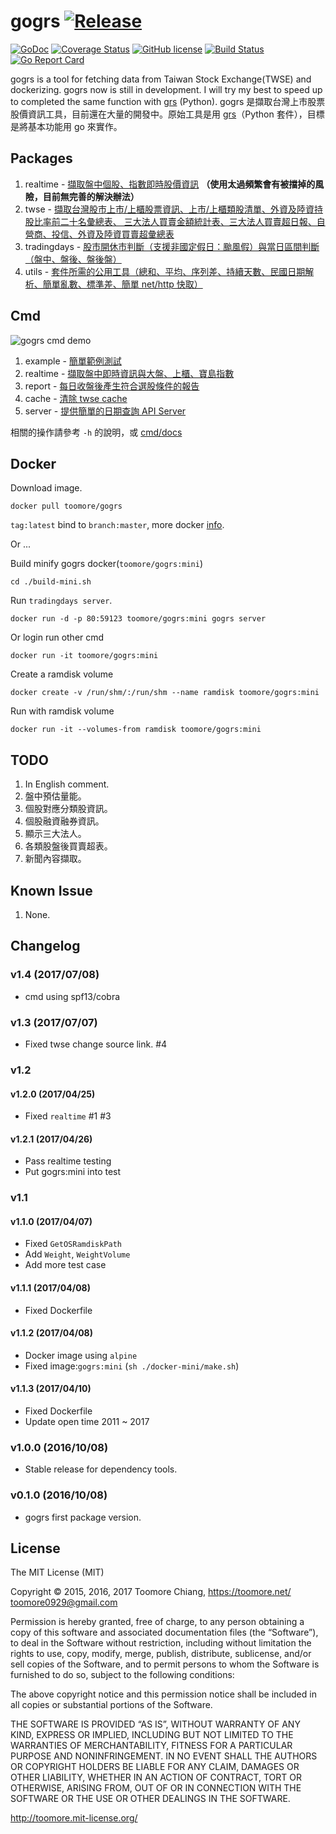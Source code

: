gogrs [![Release](https://img.shields.io/github/release/toomore/gogrs.svg)](https://github.com/toomore/gogrs/releases)
======

[![GoDoc](https://godoc.org/github.com/toomore/gogrs?status.svg)](https://godoc.org/github.com/toomore/gogrs) [![Coverage Status](https://coveralls.io/repos/toomore/gogrs/badge.svg?branch=master)](https://coveralls.io/r/toomore/gogrs?branch=master) [![GitHub license](https://img.shields.io/badge/license-MIT-blue.svg)](https://raw.githubusercontent.com/toomore/gogrs/master/LICENSE) [![Build Status](https://travis-ci.org/toomore/gogrs.svg?branch=master)](https://travis-ci.org/toomore/gogrs) [![Go Report Card](https://goreportcard.com/badge/github.com/toomore/gogrs)](https://goreportcard.com/report/github.com/toomore/gogrs)

gogrs is a tool for fetching data from Taiwan Stock Exchange(TWSE) and dockerizing. gogrs now is still in development. I will try my best to speed up to completed the same function with [grs](https://github.com/toomore/grs) (Python). gogrs 是擷取台灣上市股票股價資訊工具，目前還在大量的開發中。原始工具是用 [grs](https://github.com/toomore/grs)（Python 套件），目標是將基本功能用 go 來實作。

Packages
---------

1. realtime - [擷取盤中個股、指數即時股價資訊](https://godoc.org/github.com/toomore/gogrs/realtime) **（使用太過頻繁會有被擋掉的風險，目前無完善的解決辦法）**
2. twse - [擷取台灣股市上市/上櫃股票資訊、上市/上櫃類股清單、外資及陸資持股比率前二十名彙總表、 三大法人買賣金額統計表、三大法人買賣超日報、自營商、投信、外資及陸資買賣超彙總表](https://godoc.org/github.com/toomore/gogrs/twse)
3. tradingdays - [股市開休市判斷（支援非國定假日：颱風假）與當日區間判斷（盤中、盤後、盤後盤）](https://godoc.org/github.com/toomore/gogrs/tradingdays)
4. utils - [套件所需的公用工具（總和、平均、序列差、持續天數、民國日期解析、簡單亂數、標準差、簡單 net/http 快取）](https://godoc.org/github.com/toomore/gogrs/utils)

Cmd
----

![gogrs cmd demo](https://s3-ap-northeast-1.amazonaws.com/toomore/gogrs/gogrs_cmd_demo_20150615.png "gogrs cmd demo")

1. example - [簡單範例測試](cmd/docs/gogrs_example.md)
2. realtime - [擷取盤中即時資訊與大盤、上櫃、寶島指數](cmd/docs/gogrs_realtime.md)
3. report - [每日收盤後產生符合選股條件的報告](cmd/docs/gogrs_report.md)
4. cache - [清除 twse cache](cmd/docs/gogrs_cache.md)
5. server - [提供簡單的日期查詢 API Server](cmd/docs/gogrs_server.md)

相關的操作請參考 `-h` 的說明，或 [cmd/docs](cmd/docs/gogrs.md)

Docker
-------

Download image.

    docker pull toomore/gogrs

`tag:latest` bind to `branch:master`, more docker [info](https://registry.hub.docker.com/u/toomore/gogrs/).

Or ...

Build minify gogrs docker(`toomore/gogrs:mini`)

    cd ./build-mini.sh

Run `tradingdays server`.

    docker run -d -p 80:59123 toomore/gogrs:mini gogrs server

Or login run other cmd

    docker run -it toomore/gogrs:mini

Create a ramdisk volume

    docker create -v /run/shm/:/run/shm --name ramdisk toomore/gogrs:mini

Run with ramdisk volume

    docker run -it --volumes-from ramdisk toomore/gogrs:mini

TODO
-----

1. In English comment.
2. 盤中預估量能。
3. 個股對應分類股資訊。
4. 個股融資融券資訊。
5. 顯示三大法人。
6. 各類股盤後買賣超表。
7. 新聞內容擷取。

Known Issue
------------

1. None.

## Changelog

### v1.4 (2017/07/08)
* cmd using spf13/cobra

### v1.3 (2017/07/07)
* Fixed twse change source link. #4

### v1.2

#### v1.2.0 (2017/04/25)
* Fixed `realtime` #1 #3

#### v1.2.1 (2017/04/26)
* Pass realtime testing
* Put gogrs:mini into test

### v1.1

#### v1.1.0 (2017/04/07)
* Fixed `GetOSRamdiskPath`
* Add `Weight`, `WeightVolume`
* Add more test case

#### v1.1.1 (2017/04/08)
* Fixed Dockerfile

#### v1.1.2 (2017/04/08)
* Docker image using `alpine`
* Fixed image:`gogrs:mini` (`sh ./docker-mini/make.sh`)

#### v1.1.3 (2017/04/10)
* Fixed Dockerfile
* Update open time 2011 ~ 2017

### v1.0.0 (2016/10/08)
* Stable release for dependency tools.

### v0.1.0 (2016/10/08)
* gogrs first package version.

License
--------

The MIT License (MIT)

Copyright © 2015, 2016, 2017 Toomore Chiang, https://toomore.net/ <toomore0929@gmail.com>

Permission is hereby granted, free of charge, to any person obtaining a copy of this software and associated documentation files (the “Software”), to deal in the Software without restriction, including without limitation the rights to use, copy, modify, merge, publish, distribute, sublicense, and/or sell copies of the Software, and to permit persons to whom the Software is furnished to do so, subject to the following conditions:

The above copyright notice and this permission notice shall be included in all copies or substantial portions of the Software.

THE SOFTWARE IS PROVIDED “AS IS”, WITHOUT WARRANTY OF ANY KIND, EXPRESS OR IMPLIED, INCLUDING BUT NOT LIMITED TO THE WARRANTIES OF MERCHANTABILITY, FITNESS FOR A PARTICULAR PURPOSE AND NONINFRINGEMENT. IN NO EVENT SHALL THE AUTHORS OR COPYRIGHT HOLDERS BE LIABLE FOR ANY CLAIM, DAMAGES OR OTHER LIABILITY, WHETHER IN AN ACTION OF CONTRACT, TORT OR OTHERWISE, ARISING FROM, OUT OF OR IN CONNECTION WITH THE SOFTWARE OR THE USE OR OTHER DEALINGS IN THE SOFTWARE.

http://toomore.mit-license.org/

